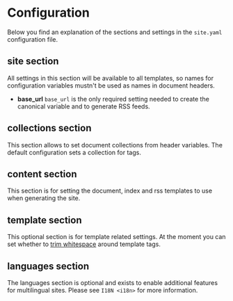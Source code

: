 # Configuration

Below you find an explanation of the sections and settings in the
`site.yaml` configuration file.

## site section

All settings in this section will be available to all templates, so
names for configuration variables mustn't be used as names in document
headers.

* **base\_url**
    `base_url` is the only required setting needed to create the
    canonical variable and to generate RSS feeds.

## collections section

This section allows to set document collections from header variables.
The default configuration sets a collection for tags.

## content section

This section is for setting the document, index and rss templates to use
when generating the site.

## template section

This optional section is for template related settings. At the moment
you can set whether to [trim
whitespace](http://jinja.pocoo.org/docs/dev/templates/#whitespace-control)
around template tags.

## languages section

The languages section is optional and exists to enable additional
features for multilingual sites. Please see `I18N <i18n>` for more
information.
